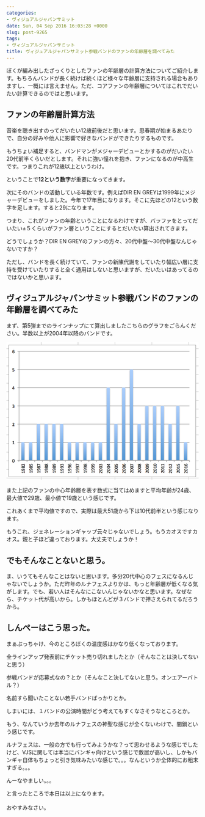 ```yaml
---
categories:
- ヴィジュアルジャパンサミット
date: Sun, 04 Sep 2016 16:03:28 +0000
slug: post-9265
tags:
- ヴィジュアルジャパンサミット
title: ヴィジュアルジャパンサミット参戦バンドのファンの年齢層を調べてみた
---
```


ぼくが編み出したざっくりとしたファンの年齢層の計算方法についてご紹介します。もちろんバンドが長く続けば続くほど様々な年齢層に支持される場合もありますし、一概には言えません。ただ、コアファンの年齢層についてはこれでだいたい計算できるのではと思います。<!--more--><h2>ファンの年齢層計算方法</h2>

音楽を聴き出すのってだいたい12歳前後だと思います。思春期が始まるあたりで、自分の好みや他人に影響で好きなバンドができたりするものです。

もうちょい補足すると、バンドマンがメジャーデビューとかするのがだいたい20代前半くらいだとします。それに強い憧れを抱き、ファンになるのが中高生です。つまりこれが12歳以上というわけ。

ということで<strong>12という数字</strong>が重要になってきます。

次にそのバンドの活動している年数です。例えばDIR EN GREYは1999年にメジャーデビューをしました。今年で17年目になります。そこに先ほどの12という数字を足します。すると29になります。

つまり、これがファンの年齢ということになるわけですが、バッファをとってだいたい±５くらいがファン層ということにするとだいたい算出されてきます。

どうでしょうか？DIR EN GREYのファンの方々、20代中盤〜30代中盤なんじゃないですか？

ただし、バンドを長く続けていて、ファンの新陳代謝をしていたり幅広い層に支持を受けていたりすると全く通用はしないと思いますが、だいたいはあってるのではないかと思います。


<h2>ヴィジュアルジャパンサミット参戦バンドのファンの年齢層を調べてみた</h2>

まず、第5弾までのラインナップにて算出しましたこちらのグラフをごらんください。半数以上が2004年以降のバンドです。

![](images/29e34cb4143ebac4ecb4565b3956913a.png)

また上記のファンの中心年齢層を表す数式に当てはめますと平均年齢が24歳、最大値で29歳、最小値で19歳という感じです。

これあくまで平均値ですので、実際は最大51歳から下は10代前半という感じなります。

もうこれ、ジェネレーションギャップ云々じゃないでしょう。もうカオスですカオス。親と子ほど違っております。大丈夫でしょうか！


<h2>でもそんなことないと思う。</h2>

ま、いうてもそんなことはないと思います。多分20代中心のフェスになるんじゃないでしょうか。ただ昨年のルナフェスよりかは、もっと年齢層が低くなる気がします。でも、若い人はそんなにこないんじゃないかなと思います。なぜなら、チケット代が高いから。しかもほとんどが３バンドで押さえられてるだろうから。


<h2>しんぺーはこう思った。</h2>

まぁぶっちゃけ、今のところぼくの温度感はかなり低くなっております。

全ラインアップ発表前にチケット売り切れましたとか（そんなことは決してないと思う）

参戦バンドが応募式なの？とか（そんなこと決してないと思う。オンエアーバトル？）

名前すら聞いたことない若手バンドばっかりとか。

しまいには、１バンドの公演時間がどう考えてもすくなさそうなところとか。

もう、なんていうか去年のルナフェスの神聖な感じが全くないわけで、闇鍋という感じです。

ルナフェスは、一般の方でも行ってみようかな？って思わせるような感じでしたけど、VJSに関しては本当にバンギャ向けという感じで敷居が高いし、しかもバンギャ自体もちょっと引き気味みたいな感じで。。。なんというか全体的にお粗末すぎる。。。

んーなやましい。。。


と言ったところで本日は以上になります。<br><br>おやすみなさい。